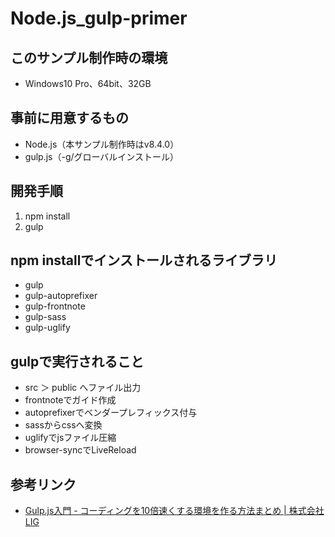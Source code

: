 # Node.js_gulp-primer

## このサンプル制作時の環境
* Windows10 Pro、64bit、32GB

## 事前に用意するもの
* Node.js（本サンプル制作時はv8.4.0）
* gulp.js（-g/グローバルインストール）

## 開発手順
1. npm install
2. gulp

## npm installでインストールされるライブラリ
* gulp
* gulp-autoprefixer
* gulp-frontnote
* gulp-sass
* gulp-uglify

## gulpで実行されること
* src ＞ public へファイル出力
* frontnoteでガイド作成
* autoprefixerでベンダープレフィックス付与
* sassからcssへ変換
* uglifyでjsファイル圧縮
* browser-syncでLiveReload

## 参考リンク
* [Gulp.js入門 - コーディングを10倍速くする環境を作る方法まとめ | 株式会社LIG](https://liginc.co.jp/web/tutorial/117900)



